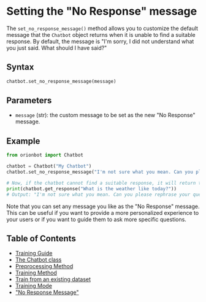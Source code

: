 # Setting the "No Response" message

The `set_no_response_message()` method allows you to customize the default message that the `Chatbot` object returns when it is unable to find a suitable response. By default, the message is "I'm sorry, I did not understand what you just said. What should I have said?"

## Syntax
```python
chatbot.set_no_response_message(message)
```

## Parameters

-   `message` (str): the custom message to be set as the new "No Response" message.

## Example

```python
from orionbot import Chatbot

chatbot = Chatbot("My Chatbot")
chatbot.set_no_response_message("I'm not sure what you mean. Can you please rephrase your question?")

# Now, if the chatbot cannot find a suitable response, it will return the custom message instead of the default one
print(chatbot.get_response("What is the weather like today?"))
# Output: "I'm not sure what you mean. Can you please rephrase your question?"
```

Note that you can set any message you like as the "No Response" message. This can be useful if you want to provide a more personalized experience to your users or if you want to guide them to ask more specific questions.

## Table of Contents
 
 - [Training Guide](TRAINING.md)
 - [The Chatbot class](CHATBOTCLASS.md)
 - [Preprocessing Method](PREPROCESSING.md)
 - [Training Method](TRAINMETHOD.md)
 - [Train from an existing dataset](DATASETTRAINING.md)
 - [Training Mode](TRAININGMODE.md)
 - ["No Response Message"](NORESPONSE.md)